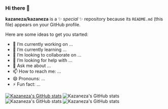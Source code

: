 ### Hi there 👋


**kazaneza/kazaneza** is a ✨ _special_ ✨ repository because its `README.md` (this file) appears on your GitHub profile.

Here are some ideas to get you started:

- 🔭 I’m currently working on ...
- 🌱 I’m currently learning ...
- 👯 I’m looking to collaborate on ...
- 🤔 I’m looking for help with ...
- 💬 Ask me about ...
- 📫 How to reach me: ...
- 😄 Pronouns: ...
- ⚡ Fun fact: ...


[![Kazaneza's GitHub stats](https://github-readme-stats.vercel.app/api?username=kazaneza)](https://github.com/anuraghazra/github-readme-stats)
![Kazaneza's GitHub stats](https://github-readme-stats.vercel.app/api?username=kazaneza&count_private=true)
![Kazaneza's GitHub stats](https://github-readme-stats.vercel.app/api?username=kazaneza&show_icons=true)
![Kazaneza's GitHub stats](https://github-readme-stats.vercel.app/api?username=kazaneza&show_icons=true&theme=radical)
